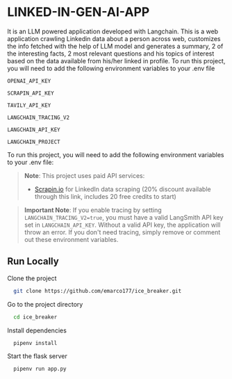 # LINKED-IN-GEN-AI-APP
It is an LLM powered application developed with Langchain.
This is a web application crawling Linkedin data about a person across web, customizes the info fetched with the help of LLM model and generates a summary, 2 of the interesting facts, 2 most relevant questions and his topics of interest based on the data available from his/her linked in profile.
To run this project, you will need to add the following environment variables to your .env file

`OPENAI_API_KEY`

`SCRAPIN_API_KEY` 

`TAVILY_API_KEY`

`LANGCHAIN_TRACING_V2`  

`LANGCHAIN_API_KEY` 

`LANGCHAIN_PROJECT` 


To run this project, you will need to add the following environment variables to your .env file:

> **Note**: This project uses paid API services:
> - [Scrapin.io](https://www.scrapin.io/?utm_campaign=influencer&utm_source=github&utm_medium=social&utm_content=edenmarco) for LinkedIn data scraping (20% discount available through this link, includes 20 free credits to start)


> **Important Note**: If you enable tracing by setting `LANGCHAIN_TRACING_V2=true`, you must have a valid LangSmith API key set in `LANGCHAIN_API_KEY`. Without a valid API key, the application will throw an error. If you don't need tracing, simply remove or comment out these environment variables.
## Run Locally

Clone the project

```bash
  git clone https://github.com/emarco177/ice_breaker.git
```

Go to the project directory

```bash
  cd ice_breaker
```

Install dependencies

```bash
  pipenv install
```

Start the flask server

```bash
  pipenv run app.py
```


